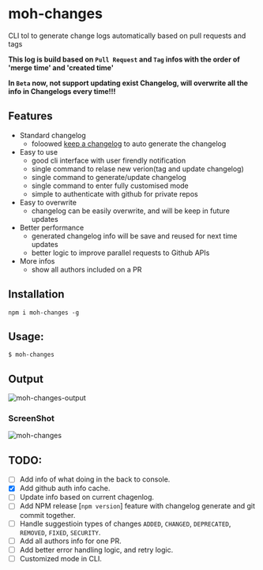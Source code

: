 # moh-changes
CLI tol to generate change logs automatically based on pull requests and tags

**This log is build based on `Pull Request` and `Tag` infos with the order of 'merge time' and 'created time'**

**In `Beta` now, not support updating exist Changelog, will overwrite all the info in Changelogs every time!!!**

## Features

* Standard changelog
    * foloowed [keep a changelog](http://keepachangelog.com/en/1.0.0/) to auto generate the changelog
* Easy to use
    * good cli interface with user firendly notification
    * single command to relase new verion(tag and update changelog)
    * single command to generate/update changelog
    * single command to enter fully customised mode
    * simple to authenticate with github for private repos
* Easy to overwrite
    * changelog can be easily overwrite, and will be keep in future updates
* Better performance
    * generated changelog info will be save and reused for next time updates
    * better logic to improve parallel requests to Github APIs
* More infos
    * show all authors included on a PR

## Installation

`npm i moh-changes -g`

## Usage:
```shell
$ moh-changes
```

## Output

![moh-changes-output](https://user-images.githubusercontent.com/2676686/31682877-fd2b618e-b340-11e7-9cc4-65203f508438.png)

### ScreenShot

![moh-changes](https://user-images.githubusercontent.com/2676686/31682596-380315dc-b340-11e7-87f0-62873b68b702.png)

## TODO:
- [ ] Add info of what doing in the back to console.
- [x] Add github auth info cache.
- [ ] Update info based on current chagenlog.
- [ ] Add NPM release [`npm version`] feature with changelog generate and git commit together.
- [ ] Handle suggestioin types of changes `ADDED`, `CHANGED`, `DEPRECATED`, `REMOVED`, `FIXED`, `SECURITY`.
- [ ] Add all authors info for one PR.
- [ ] Add better error handling logic, and retry logic.
- [ ] Customized mode in CLI.
